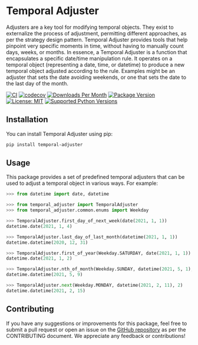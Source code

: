 # Temporal Adjuster

Adjusters are a key tool for modifying temporal objects. They exist to externalize the process of adjustment, permitting different approaches, as per the strategy design pattern. Temporal Adjuster provides tools that help pinpoint very specific moments in time, without having to manually count days, weeks, or months. In essence, a Temporal Adjuster is a function that encapsulates a specific date/time manipulation rule. It operates on a temporal object (representing a date, time, or datetime) to produce a new temporal object adjusted according to the rule. Examples might be an adjuster that sets the date avoiding weekends, or one that sets the date to the last day of the month.

[![CI](https://github.com/gtkacz/temporal_adjusters_py/actions/workflows/python-package.yml/badge.svg?branch=master)](https://github.com/gtkacz/temporal_adjusters_py/actions/workflows/python-package.yml)
[![codecov](https://codecov.io/gh/gtkacz/temporal_adjuster_py-python/branch/main/graph/badge.svg?token=5KNECS8JYF)](https://codecov.io/gh/gtkacz/temporal_adjuster_py-python)
[![Downloads Per Month](https://shields.io/pypi/dm/temporal_adjuster)](https://pypistats.org/packages/temporal_adjuster)
[![Package Version](https://shields.io/pypi/v/temporal_adjuster)](https://pypi.org/project/temporal_adjuster/)
[![License: MIT](https://img.shields.io/badge/License-MIT-green.svg)](https://opensource.org/licenses/MIT)
[![Supported Python Versions](https://img.shields.io/pypi/pyversions/temporal-adjuster)](https://pypi.org/project/temporal-adjuster/)

## Installation

You can install Temporal Adjuster using pip:

```sh
pip install temporal-adjuster
```

## Usage

This package provides a set of predefined temporal adjusters that can be used to adjust a temporal object in various ways. For example:

```py
>>> from datetime import date, datetime

>>> from temporal_adjuster import TemporalAdjuster
>>> from temporal_adjuster.common.enums import Weekday

>>> TemporalAdjuster.first_day_of_next_week(date(2021, 1, 1))
datetime.date(2021, 1, 4)

>>> TemporalAdjuster.last_day_of_last_month(datetime(2021, 1, 1))
datetime.datetime(2020, 12, 31)

>>> TemporalAdjuster.first_of_year(Weekday.SATURDAY, date(2021, 1, 1))
datetime.date(2021, 1, 2)

>>> TemporalAdjuster.nth_of_month(Weekday.SUNDAY, datetime(2021, 5, 1), 2)
datetime.datetime(2021, 5, 9)

>>> TemporalAdjuster.next(Weekday.MONDAY, datetime(2021, 2, 11), 2)
datetime.datetime(2021, 2, 15)
```

## Contributing

If you have any suggestions or improvements for this package, feel free to submit a pull request or open an issue on the [GitHub repository](https://github.com/gtkacz/temporal_adjusters_py) as per the CONTRIBUTING document. We appreciate any feedback or contributions!

